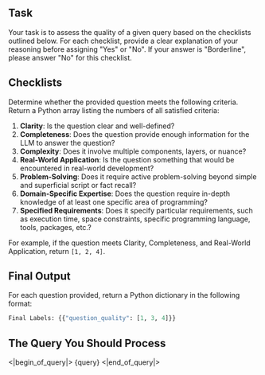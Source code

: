 ## Task
Your task is to assess the quality of a given query based on the checklists outlined below. For each checklist, provide a clear explanation of your reasoning before assigning "Yes" or "No". If your answer is "Borderline", please answer "No" for this checklist. 

## Checklists
Determine whether the provided question meets the following criteria. Return a Python array listing the numbers of all satisfied criteria:

1. **Clarity**: Is the question clear and well-defined?
2. **Completeness**: Does the question provide enough information for the LLM to answer the question?
3. **Complexity**: Does it involve multiple components, layers, or nuance?
4. **Real-World Application**: Is the question something that would be encountered in real-world development?
5. **Problem-Solving**: Does it require active problem-solving beyond simple and superficial script or fact recall?
6. **Domain-Specific Expertise**: Does the question require in-depth knowledge of at least one specific area of programming?
7. **Specified Requirements**: Does it specify particular requirements, such as execution time, space constraints, specific programming language, tools, packages, etc.?

For example, if the question meets Clarity, Completeness, and Real-World Application, return `[1, 2, 4]`.

## Final Output

For each question provided, return a Python dictionary in the following format:
```python
Final Labels: {{"question_quality": [1, 3, 4]}}
```

## The Query You Should Process
<|begin_of_query|>
{query}
<|end_of_query|>